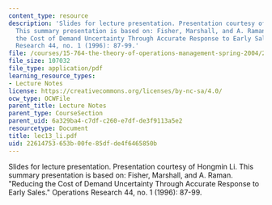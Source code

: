 ```yaml
---
content_type: resource
description: 'Slides for lecture presentation. Presentation courtesy of Hongmin Li.
  This summary presentation is based on: Fisher, Marshall, and A. Raman. "Reducing
  the Cost of Demand Uncertainty Through Accurate Response to Early Sales." Operations
  Research 44, no. 1 (1996): 87-99.'
file: /courses/15-764-the-theory-of-operations-management-spring-2004/22614753653b00fe85dfde4f6465850b_lec13_li.pdf
file_size: 107032
file_type: application/pdf
learning_resource_types:
- Lecture Notes
license: https://creativecommons.org/licenses/by-nc-sa/4.0/
ocw_type: OCWFile
parent_title: Lecture Notes
parent_type: CourseSection
parent_uid: 6a329ba4-c7df-c260-e7df-de3f9113a5e2
resourcetype: Document
title: lec13_li.pdf
uid: 22614753-653b-00fe-85df-de4f6465850b
---
```

Slides for lecture presentation. Presentation courtesy of Hongmin Li. This summary presentation is based on: Fisher, Marshall, and A. Raman. "Reducing the Cost of Demand Uncertainty Through Accurate Response to Early Sales." Operations Research 44, no. 1 (1996): 87-99.
